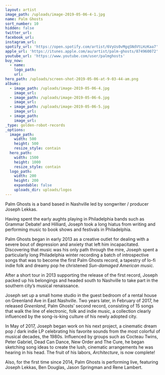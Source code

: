 ```yaml
---
layout: artist
image_path: /uploads/image-2019-05-06-4-1.jpg
name: Palm Ghosts
sort_number: 10
hidden: false
twitter_url:
facebook_url:
instagram_url:
spotify_url: 'https://open.spotify.com/artist/6VyUs0vMgqSNdVtLHzKaa7'
apple_url: 'https://itunes.apple.com/au/artist/palm-ghosts/874960072'
youtube_url: 'https://www.youtube.com/user/palmghosts'
buy_now:
  - name:
    logo_path:
    url:
hero_path: /uploads/screen-shot-2019-05-06-at-9-03-44-am.png
albums:
  - image_path: /uploads/image-2019-05-06-4.jpg
    image_url:
  - image_path: /uploads/image-2019-05-06-6.jpg
    image_url:
  - image_path: /uploads/image-2019-05-06-5.jpg
    image_url:
  - image_path:
    image_url:
_type: golden-robot-records
_options:
  image_path:
    width: 500
    height: 500
    resize_style: contain
  hero_path:
    width: 1500
    height: 1000
    resize_style: contain
  logo_path:
    width: 200
    height: 200
    expandable: false
    uploads_dir: uploads/logos
---
```


Palm Ghosts is a band based in Nashville led by songwriter / producer Joseph Lekkas.

Having spent the early aughts playing in Philadelphia bands such as Grammar Debate\! and Hilliard, Joseph took a long hiatus from writing and performing music to book shows and festivals in Philadelphia.

Palm Ghosts began in early 2013 as a creative outlet for dealing with a severe bout of depression and anxiety that left him incapacitated. Discovering that music was his only path through the mire, Joseph spent a particularly long Philadelphia winter recording a batch of introspective songs that was to become the first Palm Ghosts record, a tapestry of lo-fi indie folk and dreamy pop he christened *Sun-damaged American music.*

After a short tour in 2013 supporting the release of the first record, Joseph packed up his belongings and headed south to Nashville to take part in the southern city’s musical renaissance.

Joseph set up a small home studio in the guest bedroom of a rental house on Greenland Ave in East Nashville. Two years later, in February of 2017, he released *Greenland*, Palm Ghosts’ second record, consisting of 15 songs that walk the line of electronic, folk and indie music, a collection clearly influenced by the song-is-king culture of his newly adopted city.

In May of 2017, Joseph began work on his next project, a cinematic dream pop / dark indie LP celebrating his favorite sounds from the most colorful of musical decades, the 1980s. Influenced by groups such as Cocteau Twins, Peter Gabriel, Dead Can Dance, New Order and The Cure, he began sketching song ideas to create the lush, cinematic arrangements he was hearing in his head. The fruit of his labors, *Architecture*, is now complete\!

Also, for the first time since 2014, Palm Ghosts is performing live, featuring Joseph Lekkas, Ben Douglas, Jason Springman and Rene Lambert.